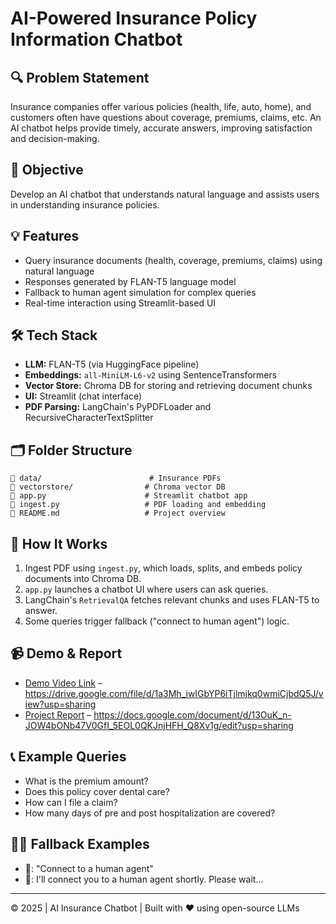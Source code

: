 # AI-Powered Insurance Policy Information Chatbot

## 🔍 Problem Statement

Insurance companies offer various policies (health, life, auto, home), and customers often have questions about coverage, premiums, claims, etc. An AI chatbot helps provide timely, accurate answers, improving satisfaction and decision-making.

## 🎯 Objective

Develop an AI chatbot that understands natural language and assists users in understanding insurance policies.

## 💡 Features

- Query insurance documents (health, coverage, premiums, claims) using natural language
- Responses generated by FLAN-T5 language model
- Fallback to human agent simulation for complex queries
- Real-time interaction using Streamlit-based UI

## 🛠️ Tech Stack

- **LLM:** FLAN-T5 (via HuggingFace pipeline)
- **Embeddings:** `all-MiniLM-L6-v2` using SentenceTransformers
- **Vector Store:** Chroma DB for storing and retrieving document chunks
- **UI:** Streamlit (chat interface)
- **PDF Parsing:** LangChain's PyPDFLoader and RecursiveCharacterTextSplitter

## 🗂️ Folder Structure

```
📁 data/                        # Insurance PDFs
📁 vectorstore/                # Chroma vector DB
📄 app.py                      # Streamlit chatbot app
📄 ingest.py                   # PDF loading and embedding
📄 README.md                   # Project overview
```

## 🚀 How It Works

1. Ingest PDF using `ingest.py`, which loads, splits, and embeds policy documents into Chroma DB.
2. `app.py` launches a chatbot UI where users can ask queries.
3. LangChain's `RetrievalQA` fetches relevant chunks and uses FLAN-T5 to answer.
4. Some queries trigger fallback ("connect to human agent") logic.

## 📹 Demo & Report

- [Demo Video Link](#) – https://drive.google.com/file/d/1a3Mh_iwIGbYP6iTjlmjkq0wmiCjbdQ5J/view?usp=sharing
- [Project Report](#) – https://docs.google.com/document/d/13OuK_n-JOW4bONb47V0GfI_5EOL0QKJnjHFH_Q8Xv1g/edit?usp=sharing

## 📞 Example Queries

- What is the premium amount?
- Does this policy cover dental care?
- How can I file a claim?
- How many days of pre and post hospitalization are covered?

## 👩‍💼 Fallback Examples

- 🤵: "Connect to a human agent"
- 🤖: I'll connect you to a human agent shortly. Please wait...

---

© 2025 | AI Insurance Chatbot | Built with ❤️ using open-source LLMs
